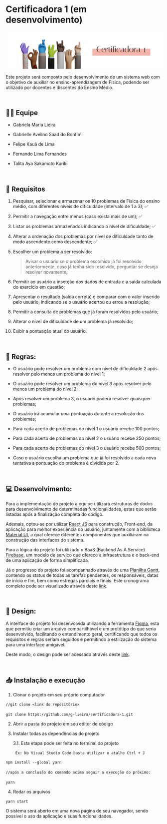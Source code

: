 # Certificadora 1 (em desenvolvimento)

<img src="src/App/Assets/github-cover.png" alt="capa do projeto" />

<br>

Este projeto será composto pelo desenvolvimento de um sistema web com o objetivo de auxiliar no ensino-aprendizagem de Física, podendo ser utilizado por docentes e discentes do Ensino Médio.

  
  
<br>

## 👨‍💻 Equipe

- Gabriela Maria Lieira

- Gabrielle Avelino Saad do Bonfim

- Felipe Kauã de Lima

- Fernando Lima Fernandes

- Talita Aya Sakamoto Kuriki

  
<br>

## 📑 Requisitos

1. Pesquisar, selecionar e armazenar os 10 problemas de Física do ensino médio, com diferentes níveis de dificuldade (intervalo de 1 a 3); ✅

2. Permitir a navegação entre menus (caso exista mais de um); ✅

3. Listar os problemas armazenados indicando o nível de dificuldade; ✅

4. Alterar a ordenação dos problemas por nível de dificuldade tanto de modo ascendente como descendente; ✅

5. Escolher um problema a ser resolvido:

  
    > Avisar o usuário se o problema escolhido já foi resolvido anteriormente, caso já tenha sido resolvido, perguntar se deseja resolver novamente;

  

6. Permitir ao usuário a inserção dos dados de entrada e a saída calculada do exercício em questão;

7. Apresentar o resultado (saída correta) e comparar com o valor inserido pelo usuário, indicando se o usuário acertou ou errou a resolução;

8. Permitir a consulta de problemas que já foram resolvidos pelo usuário;

9. Alterar o nível de dificuldade de um problema já resolvido;

10. Exibir a pontuação atual do usuário.

  
<br> 

## 📝 Regras:

- O usuário pode resolver um problema com nível de dificuldade 2 após resolver pelo menos um problema do nível 1;

- O usuário pode resolver um problema do nível 3 após resolver pelo menos um problema do nível 2;

- Após resolver um problema 3, o usuário poderá resolver quaisquer problemas;

- O usuário irá acumular uma pontuação durante a resolução dos problemas;

- Para cada acerto de problemas do nível 1 o usuário recebe 100 pontos;

- Para cada acerto de problemas do nível 2 o usuário recebe 250 pontos;

- Para cada acerto de problemas do nível 3 o usuário recebe 500 pontos;

- Caso o usuário escolha um problema que já foi resolvido a cada nova tentativa a pontuação do problema é dividida por 2.

  
  
<br>

## 💻 Desenvolvimento:

Para a implementação do projeto a equipe utilizará estruturas de dados para desenvolvimento de determinadas funcionalidades, estas que serão listadas após a finalização completa do código.

  

Ademais, optou-se por utilizar [React JS](https://pt-br.legacy.reactjs.org) para construção, Front-end, da aplicação para melhor experiência do usuário, juntamente com a biblioteca [Material UI](https://mui.com), a qual oferece diferentes componentes que auxiliaram na construção das interfaces do sistema.

  

Para a lógica do projeto foi utilizado o BaaS (Backend As A Service) [Firebase](https://firebase.google.com/products-build?hl=pt), um modelo de serviço que oferece a infraestrutura e o back-end de uma aplicação de forma simplificada.

  

Já o progresso do projeto foi acompanhado através de uma [Planilha Gantt](https://blog.runrun.it/planilha-de-gantt/#:~:text=O%20gr%C3%A1fico%20de%20gantt%20%C3%A9,a%20produtividade%20da%20sua%20%C3%A1rea.), contendo os status de todas as tarefas pendentes, os responsáveis, datas de início e fim, bem como estregas parciais e finais. Este cronograma completo pode ser visualizado através deste [link](https://docs.google.com/spreadsheets/d/1Jwyi7Cnf9VErxFQGkgOChjM9Tt3gh-hD/edit?usp=sharing&ouid=112152257061659035144&rtpof=true&sd=true).

  
<br>

## 🎨 Design:

A interface do projeto foi desenvolvida utilizando a ferramenta [Figma](https://www.google.com/url?sa=t&rct=j&q=&esrc=s&source=web&cd=&ved=2ahUKEwitvZDQr7mBAxUepZUCHXgoBgIQFnoECAcQAQ&url=https://www.figma.com/&usg=AOvVaw2ixWJnr7CgjXMg3QXfTz4u&opi=89978449), esta que permitiu criar um arquivo compartilhável e um protótipo do que seria desenvolvido, facilitando o entendimento geral, certificando que todos os requisitos e regras seriam seguidos e permitindo a estilização do sistema para uma interface amigável.

  

Deste modo, o design pode ser acessado através deste [link](https://www.figma.com/file/kZ44UuZdTcbT0G1RFguGDa/Certificadora-1?type=design&node-id=1:6&mode=design&t=iHhLfTl6GlP6icbT-1).

  
  
<br>

## 📥 Instalação e execução

1. Clonar o projeto em seu próprio computador

```
//git clone <link do repositório>

git clone https://github.com/g-lieira/certificadora-1.git
```

2. Abrir a pasta do projeto em seu editor de código


3. Instalar todas as dependências do projeto

    3.1. Esta etapa pode ser feita no terminal do projeto

        Ex: No Visual Studio Code basta utilizar o atalho Ctrl + J

```
npm install --global yarn

//após a conclusão do comando acima seguir a execução do próximo:

yarn
```

4. Rodar os arquivos

```
yarn start
```


O sistema será aberto em uma nova página de seu navegador, sendo possível o uso da aplicação e suas funcionalidades.